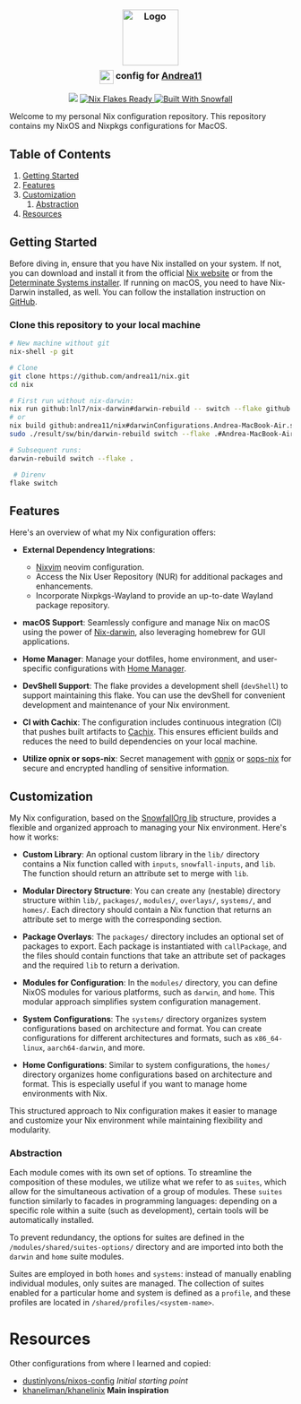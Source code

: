 <h3 align="center">
 <img src="https://avatars.githubusercontent.com/u/10788630?v=4" width="100" alt="Logo"/><br/>
 <span style="display:flex;justify-content:center;margin-top:8px;gap:4px;">
 <img src="https://upload.wikimedia.org/wikipedia/commons/c/c4/NixOS_logo.svg" height="25" /><p style="all:unset;">config for <a href="https://github.com/andrea11">Andrea11</a></p>
 </span>
</h3>

<p align="center">
 <a href="https://github.com/andrea11/nix/commits"><img src="https://img.shields.io/github/last-commit/andrea11/nix?colorA=363a4f&colorB=f5a97f&style=for-the-badge"></a>
  <a href="https://wiki.nixos.org/wiki/Flakes" target="_blank">
 <img alt="Nix Flakes Ready" src="https://img.shields.io/static/v1?logo=nixos&logoColor=d8dee9&label=Nix%20Flakes&labelColor=5e81ac&message=Ready&color=d8dee9&style=for-the-badge">
</a>
<a href="https://github.com/snowfallorg/lib" target="_blank">
 <img alt="Built With Snowfall" src="https://img.shields.io/static/v1?logoColor=d8dee9&label=Built%20With&labelColor=5e81ac&message=Snowfall&color=d8dee9&style=for-the-badge">
</a>
</p>

Welcome to my personal Nix configuration repository. This repository
contains my NixOS and Nixpkgs configurations for MacOS.

## Table of Contents

1. [Getting Started](#getting-started)
2. [Features](#features)
3. [Customization](#customization)
   1. [Abstraction](#abstraction)
4. [Resources](#resources)

## Getting Started

Before diving in, ensure that you have Nix installed on your system. If not, you
can download and install it from the official
[Nix website](https://nixos.org/download.html) or from the
[Determinate Systems installer](https://github.com/DeterminateSystems/nix-installer).
If running on macOS, you need to have Nix-Darwin installed, as well. You can
follow the installation instruction on
[GitHub](https://github.com/LnL7/nix-darwin?tab=readme-ov-file#flakes).

### Clone this repository to your local machine

```bash
# New machine without git
nix-shell -p git

# Clone
git clone https://github.com/andrea11/nix.git
cd nix

# First run without nix-darwin:
nix run github:lnl7/nix-darwin#darwin-rebuild -- switch --flake github:andrea11/nix
# or
nix build github:andrea11/nix#darwinConfigurations.Andrea-MacBook-Air.system
sudo ./result/sw/bin/darwin-rebuild switch --flake .#Andrea-MacBook-Air

# Subsequent runs:
darwin-rebuild switch --flake .

 # Direnv
flake switch
```

## Features

Here's an overview of what my Nix configuration offers:

- **External Dependency Integrations**:
  - [Nixvim](https://github.com/nix-community/nixvim) neovim configuration.
  - Access the Nix User Repository (NUR) for additional packages and
    enhancements.
  - Incorporate Nixpkgs-Wayland to provide an up-to-date Wayland package
    repository.

- **macOS Support**: Seamlessly configure and manage Nix on macOS using the
  power of [Nix-darwin](https://github.com/LnL7/nix-darwin), also leveraging
  homebrew for GUI applications.

- **Home Manager**: Manage your dotfiles, home environment, and user-specific
  configurations with
  [Home Manager](https://github.com/nix-community/home-manager).

- **DevShell Support**: The flake provides a development shell (`devShell`) to
  support maintaining this flake. You can use the devShell for convenient
  development and maintenance of your Nix environment.

- **CI with Cachix**: The configuration includes continuous integration (CI)
  that pushes built artifacts to [Cachix](https://github.com/cachix/cachix).
  This ensures efficient builds and reduces the need to build dependencies on
  your local machine.

- **Utilize opnix or sops-nix**: Secret management with
  [opnix](https://github.com/brizzbuzz/opnix) or [sops-nix](https://github.com/Mic92/sops-nix)
  for secure and encrypted handling of sensitive information.

## Customization

My Nix configuration, based on the
[SnowfallOrg lib](https://github.com/snowfallorg/lib) structure, provides a
flexible and organized approach to managing your Nix environment. Here's how it
works:

- **Custom Library**: An optional custom library in the `lib/` directory
  contains a Nix function called with `inputs`, `snowfall-inputs`, and `lib`.
  The function should return an attribute set to merge with `lib`.

- **Modular Directory Structure**: You can create any (nestable) directory
  structure within `lib/`, `packages/`, `modules/`, `overlays/`, `systems/`, and
  `homes/`. Each directory should contain a Nix function that returns an
  attribute set to merge with the corresponding section.

- **Package Overlays**: The `packages/` directory includes an optional set of
  packages to export. Each package is instantiated with `callPackage`, and the
  files should contain functions that take an attribute set of packages and the
  required `lib` to return a derivation.

- **Modules for Configuration**: In the `modules/` directory, you can define
  NixOS modules for various platforms, such as `darwin`, and `home`.
  This modular approach simplifies system configuration management.

- **System Configurations**: The `systems/` directory organizes system
  configurations based on architecture and format. You can create configurations
  for different architectures and formats, such as `x86_64-linux`,
  `aarch64-darwin`, and more.

- **Home Configurations**: Similar to system configurations, the `homes/`
  directory organizes home configurations based on architecture and format. This
  is especially useful if you want to manage home environments with Nix.

This structured approach to Nix configuration makes it easier to manage and
customize your Nix environment while maintaining flexibility and modularity.

### Abstraction

Each module comes with its own set of options. To streamline the composition of these modules, we utilize what we refer to as `suites`, which allow for the simultaneous activation of a group of modules. These `suites` function similarly to facades in programming languages: depending on a specific role within a suite (such as development), certain tools will be automatically installed.

To prevent redundancy, the options for suites are defined in the `/modules/shared/suites-options/` directory and are imported into both the `darwin` and `home` suite modules.

Suites are employed in both `homes` and `systems`: instead of manually enabling individual modules, only suites are managed. The collection of suites enabled for a particular home and system is defined as a `profile`, and these profiles are located in `/shared/profiles/<system-name>`.


# Resources

Other configurations from where I learned and copied:

- [dustinlyons/nixos-config](https://github.com/dustinlyons/nixos-config) *Initial starting point*
- [khaneliman/khanelinix](https://github.com/khaneliman/khanelinix) **Main
  inspiration**